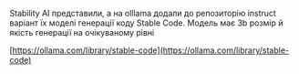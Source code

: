<!--
date: 2025-02-02T23:23:04.080Z
-->

Stability AI представили, а на olllama додали до репозиторію instruct варіант їх моделі генерації коду Stable Code. Модель має 3b розмір й якість генерації на очікуваному рівні 

 [https://ollama.com/library/stable-code](https://ollama.com/library/stable-code)